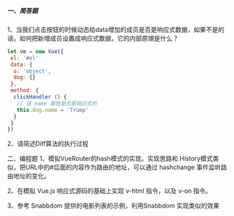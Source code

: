 ##### 一、简答题
1、当我们点击按钮的时候动态给data增加的成员是否是响应式数据，如果不是的话，如何把新增成员设置成响应式数据，它的内部原理是什么？
```js
let vm = new Vue({
 el: '#el'
 data: {
  o: 'object',
  dog: {}
 },
 method: {
  clickHandler () {
   // 该 name 属性是否是响应式的
   this.dog.name = 'Trump'
  }
 }
})
```

2、请简述Diff算法的执行过程

二、编程题
1、模拟VueRouter的hash模式的实现。实现思路和 History模式类似，把URL中的#后面的内容作为路由的地址，可以通过 hashchange 事件监听路由地址的变化。

2、在模拟 Vue.js 响应式源码的基础上实现 v-html 指令，以及 v-on 指令。

3、参考 Snabbdom 提供的电影列表的示例，利用Snabbdom 实现类似的效果